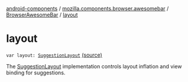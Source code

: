 [android-components](../../index.md) / [mozilla.components.browser.awesomebar](../index.md) / [BrowserAwesomeBar](index.md) / [layout](./layout.md)

# layout

`var layout: `[`SuggestionLayout`](../../mozilla.components.browser.awesomebar.layout/-suggestion-layout/index.md) [(source)](https://github.com/mozilla-mobile/android-components/blob/master/components/browser/awesomebar/src/main/java/mozilla/components/browser/awesomebar/BrowserAwesomeBar.kt#L57)

The [SuggestionLayout](../../mozilla.components.browser.awesomebar.layout/-suggestion-layout/index.md) implementation controls layout inflation and view binding for suggestions.

